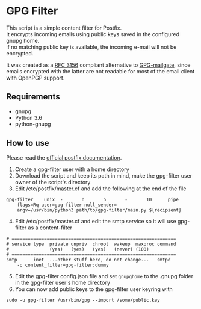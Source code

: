 # GPG Filter

This script is a simple content filter for Postfix.  
It encrypts incoming emails using public keys saved in the configured gnupg home.  
if no matching public key is available, the incoming e-mail will not be encrypted.

It was created as a [RFC 3156](https://datatracker.ietf.org/doc/rfc3156/) compliant alternative to [GPG-mailgate](https://github.com/fkrone/gpg-mailgate), since emails encrypted with the latter are not readable for most of the email client with OpenPGP support.

## Requirements 

* gnupg
* Python 3.6
* python-gnupg

## How to use 

Please read the [official postfix documentation](https://www.postfix.org/FILTER_README.html#simple_filter).

1. Create a gpg-filter user with a home directory
2. Download the script and keep its path in mind, make the gpg-filter user owner of the script's directory
3. Edit /etc/postfix/master.cf and add the following at the end of the file

```
gpg-filter    unix  -       n       n       -       10      pipe
    flags=Rq user=gpg-filter null_sender=
    argv=/usr/bin/python3 path/to/gpg-filter/main.py ${recipient}
```

4. Edit /etc/postfix/master.cf and edit the smtp service so it will use gpg-filter as a content-filter

```
# =============================================================
# service type  private unpriv  chroot  wakeup  maxproc command
#               (yes)   (yes)   (yes)   (never) (100)
# =============================================================
smtp      inet  ...other stuff here, do not change...   smtpd
    -o content_filter=gpg-filter:dummy
```

5. Edit the gpg-filter config.json file and set `gnupghome` to the .gnupg folder in the gpg-filter user's home directory 
6. You can now add public keys to the gpg-filter user keyring with
```
sudo -u gpg-filter /usr/bin/gpg --import /some/public.key
```